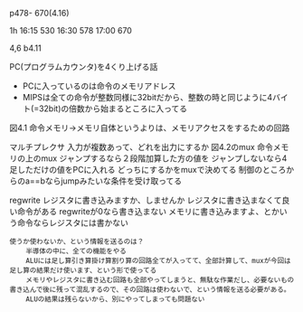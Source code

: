 p478- 670(4.16)

1h
16:15 530
16:30 578
17:00 670

 4,6  b4.11



PC(プログラムカウンタ)を4くり上げる話
- PCに入っているのは命令のメモリアドレス 
- MIPSは全ての命令が整数同様に32bitだから、整数の時と同じように4バイト(=32bit)の倍数から始まるところに入ってる


図4.1
命令メモリ→メモリ自体というよりは、メモリアクセスをするための回路

マルチプレクサ
    入力が複数あって、どれを出力にするか
    図4.2のmux
    命令メモリの上のmux
        ジャンプするなら２段階加算した方の値を
        ジャンプしないなら4足しただけの値をPCに入れる
        どっちにするかをmuxで決めてる
        制御のところからのa==bならjumpみたいな条件を受け取ってる

regwrite
    レジスタに書き込みますか、しませんか
    レジスタに書き込まなくて良い命令がある
    regwriteが0なら書き込まない
    メモリに書き込みますよ、とかいう命令ならレジスタには書かない

    使うか使わないか、という情報を送るのは？
        半導体の中に、全ての機能をやる
        ALUには足し算引き算掛け算割り算の回路全てが入ってて、全部計算して、muxが今回は足し算の結果だけ使います、という形で使ってる
        メモリやレジスタに書き込む回路も全部やってしまうと、無駄な作業だし、必要ないもの書き込んで後に残って混乱するので、その回路は使わないで、という情報を送る必要がある。
        ALUの結果は残らないから、別にやってしまっても問題ない

        
